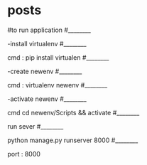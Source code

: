 # posts
#to run application 
#________

-install virtualenv
#________

cmd : pip install virtualen
#________

-create newenv
#________

cmd : virtualenv newenv
#________

-activate newenv 
#________

cmd cd newenv/Scripts && activate
#________

run sever 
#________

python manage.py runserver 8000
#________

port : 8000
